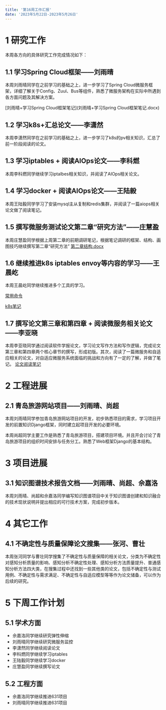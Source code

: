 ```yaml
---
title: '第16周工作汇报'
date: '2023年5月22日-2023年5月26日'
---
```


<!-- 只允许使用一级标题和二级标题 -->

# 1 研究工作

本周各方向的具体研究工作完成情况如下：

## 1.1 学习Spring Cloud框架——刘雨晴

本周刘雨晴同学在之前学习的基础之上，进一步学习了Spring Cloud微服务框架，详细了解关于Config、Zuul、Bus等组件，熟悉了微服务架构在实际中所遇到各方面问题及其解决方案。

<!-- 注意该超链接应该如何使用，不需要进行手动的编号，注意附件名不能有任何的空格 -->
[刘雨晴+学习Spring Cloud框架笔记](刘雨晴+学习Spring Cloud框架笔记.docx)

## 1.2 学习k8s+汇总论文——李潇然

本周李潇然同学在之前学习的基础之上，进一步学习了k8s的pv相关知识，汇总了前一阶段阅读的论文。

## 1.3 学习iptables + 阅读AIOps论文——李科燃

本周李科燃同学继续学习iptalbes相关知识，并阅读了AIOps相关论文。

## 1.4 学习docker + 阅读AIOps论文——王陆毅

本周王陆毅同学学习了安装mysql主从复制和redis集群，并阅读了一篇aiops相关论文做了阅读笔记。

## 1.5 撰写微服务测试论文第二章“研究方法”——庄慧盈

本周庄慧盈同学根据上周第二章的前期调研笔记，根据笔记调研的框架、结构、画图技巧继续撰写第二章“研究方法”
[第二章结构.docx](https://github.com/AIOps-ISET/AIOps_Weekly/files/11584741/default.docx)

## 1.6 继续推进k8s iptables envoy等内容的学习——王晨屹

本周王晨屹同学继续推进多个工具的学习。

[常用命令](常用命令.pdf)

[k8s笔记](k8s笔记.pdf)

## 1.7 撰写论文第三章和第四章 + 阅读微服务相关论文——李亚晓

本周李亚晓同学通过阅读软件学报论文，学习论文写作方法和写作逻辑，完成论文第三章和第四章两个核心章节的撰写，形成初版。其次，阅读了一篇微服务和自适应相关的论文，对自适应微服务系统面临的挑战和方向有了一定的了解，并做了笔记。
[论文阅读笔记](李亚晓笔记.pdf)

# 2 工程进展

## 2.1 青岛旅游网站项目——刘雨晴、尚超

本周刘雨晴同学参加青岛旅游网站项目的开发，初步熟悉项目的需求，学习项目开发的前置知识Django框架，同时建立起项目开发的必要环境。

本周尚超同学主要工作是熟悉了青岛旅游项目，搭建项目环境。并且开会讨论了青岛旅游项目的组织时间安排与任务分工。熟悉了Web框架Django的基本结构。

# 3 项目进展

## 3.1 知识图谱技术报告文档——刘雨晴、尚超、佘嘉洛

本周刘雨晴、尚超和佘嘉洛同学编写知识图谱项目中关于知识图谱创建和知识融合的技术现状说明并提出相应的可行技术方案，完成初步版本。

# 4 其它工作

## 4.1 不确定性与质量保障论文搜集——张河、曹壮

本周张河同学与曹壮同学搜集了不确定性与质量保障的相关论文，分类为不确定性对感知分析质量的影响、感知分析不确定性处理、感知分析方法质量提升、普通感知分析方法四大类，在搜集过程中还找到一些其他类的论文，包括不确定性与测试用例、不确定性与需求满足、不确定性与自适应模型等等作为论文储备，可以作为后续的研究。

# 5 下周工作计划

## 5.1 学术方面

+ 佘嘉洛同学继续研究弹性伸缩
+ 刘雨晴同学继续研究微服务监控
+ 李潇然同学继续阅读论文
+ 李科燃同学继续学习iptables
+ 王陆毅同学继续学习docker
+ 庄慧盈同学继续撰写论文

## 5.2 工程方面

+ 佘嘉洛同学继续推进631项目
+ 刘雨晴同学继续推进631项目
